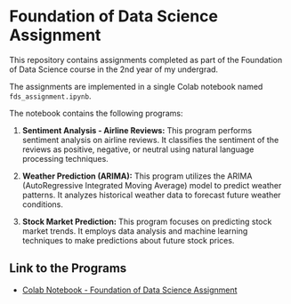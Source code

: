 # Foundation of Data Science Assignment

This repository contains assignments completed as part of the Foundation of Data Science course in the 2nd year of my undergrad. 

The assignments are implemented in a single Colab notebook named `fds_assignment.ipynb`.

The notebook contains the following programs:

1. **Sentiment Analysis - Airline Reviews:** This program performs sentiment analysis on airline reviews. It classifies the sentiment of the reviews as positive, negative, or neutral using natural language processing techniques.

2. **Weather Prediction (ARIMA):** This program utilizes the ARIMA (AutoRegressive Integrated Moving Average) model to predict weather patterns. It analyzes historical weather data to forecast future weather conditions.

3. **Stock Market Prediction:** This program focuses on predicting stock market trends. It employs data analysis and machine learning techniques to make predictions about future stock prices.

## Link to the Programs

- [Colab Notebook - Foundation of Data Science Assignment](https://colab.research.google.com/github/shrutin567/Foundation-of-Data-Science-Assignment/blob/main/fds_assignment.ipynb)
